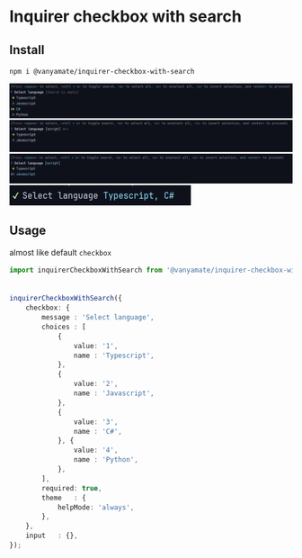 # Inquirer checkbox with search

## Install

```shell
npm i @vanyamate/inquirer-checkbox-with-search
```

![img.png](img.png)
![img_1.png](img_1.png)
![img_2.png](img_2.png)
![img_3.png](img_3.png)

## Usage

almost like default `checkbox`

```typescript
import inquirerCheckboxWithSearch from '@vanyamate/inquirer-checkbox-with-search';


inquirerCheckboxWithSearch({
    checkbox: {
        message : 'Select language',
        choices : [
            {
                value: '1',
                name : 'Typescript',
            },
            {
                value: '2',
                name : 'Javascript',
            },
            {
                value: '3',
                name : 'C#',
            }, {
                value: '4',
                name : 'Python',
            },
        ],
        required: true,
        theme   : {
            helpMode: 'always',
        },
    },
    input   : {},
});
```
        
